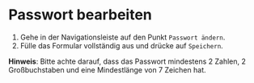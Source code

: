 # Passwort bearbeiten

1. Gehe in der Navigationsleiste auf den Punkt `Passwort ändern`.
2. Fülle das Formular vollständig aus und drücke auf `Speichern`.

**Hinweis**: Bitte achte darauf, dass das Passwort mindestens 2 Zahlen, 2 Großbuchstaben und eine Mindestlänge von 7 Zeichen hat.
